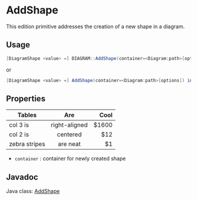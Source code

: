 # AddShape

This edition primitive addresses the creation of a new shape in a diagram.

## Usage

```java
[DiagramShape <value> =] DIAGRAM::AddShape(container=<Diagram:path>[options]) in (<Diagram:path>);
```
or 

```java
[DiagramShape <value> =] AddShape(container=<Diagram:path>[options]) in (<Diagram:path>);
```

## Properties

| Tables        | Are           | Cool  |
| ------------- |:-------------:| -----:|
| col 3 is      | right-aligned | $1600 |
| col 2 is      | centered      |   $12 |
| zebra stripes | are neat      |    $1 |


- `container` : container for newly created shape

## Javadoc

Java class: [AddShape](./flexodiagram/apidocs/org/openflexo/technologyadapter/diagram/model/action/AddShape.html)


